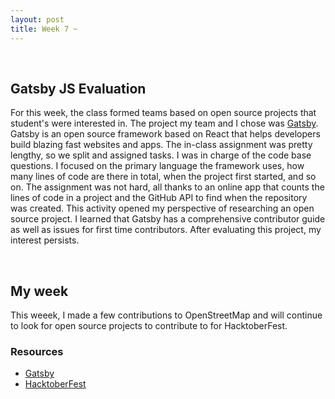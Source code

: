 ```yaml
---
layout: post
title: Week 7 ~ 
---
```

<br>

## Gatsby JS Evaluation

For this week, the class formed teams based on open source projects that student's were interested in. 
The project my team and I chose was [Gatsby](https://www.gatsbyjs.org/). Gatsby is an open source framework based on React
that helps developers build blazing fast websites and apps. The in-class assignment was pretty lengthy, so we 
split and assigned tasks. I was in charge of the code base questions. I focused on the primary language the 
framework uses, how many lines of code are there in total, when the project first started, and so on. 
The assignment was not hard, all thanks to an online app that counts the lines of code in a project and the GitHub API 
to find when the repository was created. This activity opened my perspective of researching an open source project. 
I learned that Gatsby has a comprehensive contributor guide as well as issues for first time contributors. After evaluating this project,
my interest persists.

<br>

## My week 
This weeek, I made a few contributions to OpenStreetMap and will continue to look for open source projects 
to contribute to for HacktoberFest. 

### Resources
- [Gatsby](https://www.gatsbyjs.org/)
- [HacktoberFest](https://hacktoberfest.digitalocean.com/)

